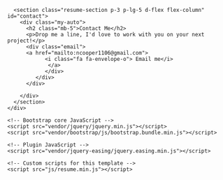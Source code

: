
 
 <div class="container-fluid p-0">
      
      <section class="resume-section p-3 p-lg-5 d-flex flex-column" id="contact">
        <div class="my-auto">
          <h2 class="mb-5">Contact Me</h2>
          <p>Drop me a line, I'd love to work with you on your next project!</p>
          <div class="email">
          <a href="mailto:ncooper1106@gmail.com">              
                <i class="fa fa-envelope-o"> Email me</i>
                 </a>
                </div>
             </div>
          </div>

        </div>
      </section>
    </div>

    <!-- Bootstrap core JavaScript -->
    <script src="vendor/jquery/jquery.min.js"></script>
    <script src="vendor/bootstrap/js/bootstrap.bundle.min.js"></script>

    <!-- Plugin JavaScript -->
    <script src="vendor/jquery-easing/jquery.easing.min.js"></script>

    <!-- Custom scripts for this template -->
    <script src="js/resume.min.js"></script>


